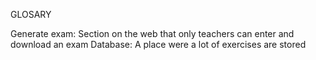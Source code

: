 GLOSARY

Generate exam: Section on the web that only teachers can enter and download an exam
Database: A place were a lot of exercises are stored

